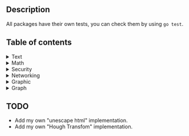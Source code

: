 ## Description

All packages have their own tests, you can check them by using `go test`.

## Table of contents

<details>
<summary>Text</summary>

+ [Check Palindrome](https://github.com/Dmitriy-Vas/List-Of-Solutions/blob/master/Go/Dmitriy-Vas/Check%20Palindrome/palindrome.go)
+ [Count Words](https://github.com/Dmitriy-Vas/List-Of-Solutions/blob/master/Go/Dmitriy-Vas/Count%20Words/countwords.go)
+ [Count Vowels](https://github.com/Dmitriy-Vas/List-Of-Solutions/blob/master/Go/Dmitriy-Vas/Count%20Vowels/vowels.go)
+ [Reverse String](https://github.com/Dmitriy-Vas/List-Of-Solutions/blob/master/Go/Dmitriy-Vas/Reverse%20String/reverse.go)
+ [Fizz Buzz](https://github.com/Dmitriy-Vas/List-Of-Solutions/blob/master/Go/Dmitriy-Vas/Fizz%20Buzz/fizzbuzz.go)
+ [Capitalize String](https://github.com/Dmitriy-Vas/List-Of-Solutions/blob/master/Go/Dmitriy-Vas/Capitalize%20String/capitalize.go)
+ Pluralize String
+ [Escape/Unescape HTML](https://github.com/Dmitriy-Vas/List-Of-Solutions/blob/master/Go/Dmitriy-Vas/Escape%20%26%20Unescape%20HTML/escape.go)
+ [Pad String](https://github.com/Dmitriy-Vas/List-Of-Solutions/blob/master/Go/Dmitriy-Vas/Pad%20String/pad.go)
+ [Check Anagram](https://github.com/Dmitriy-Vas/List-Of-Solutions/blob/master/Go/Dmitriy-Vas/Check%20Anagram/anagram.go)
+ Case Transition
+ [Truncate String](https://github.com/Dmitriy-Vas/List-Of-Solutions/blob/master/Go/Dmitriy-Vas/Truncate%20String/truncate.go)
+ [Levenshtein Distance](https://github.com/Dmitriy-Vas/List-Of-Solutions/blob/master/Go/Dmitriy-Vas/Levenshtein%20Distance/lev.go)

</details>
<details>
<summary>Math</summary>

+ [Prime Numbers](https://github.com/Dmitriy-Vas/List-Of-Solutions/blob/master/Go/Dmitriy-Vas/Prime%20Numbers/prime.go)
+ [Factorial](https://github.com/Dmitriy-Vas/List-Of-Solutions/blob/master/Go/Dmitriy-Vas/Factorial/factorial.go)
+ Average Numbers
+ Common Divisor
+ Digitize
+ Calculator
+ Luhn Algorithm
+ [Midpoint](https://github.com/Dmitriy-Vas/List-Of-Solutions/blob/master/Go/Dmitriy-Vas/Midpoint/mid.go)
+ Collatz Conjecture
+ Get Pi
+ Get e
+ Progressions
+ [Fibonacci Sequence](https://github.com/Dmitriy-Vas/List-Of-Solutions/blob/master/Go/Dmitriy-Vas/Fibonacci%20Sequence/fibonacci.go)
+ [Degrees to Radians](https://github.com/Dmitriy-Vas/List-Of-Solutions/blob/master/Go/Dmitriy-Vas/Degrees%20to%20Radians/degtorad.go)
+ Binomial Coefficient

</details>
<details>
<summary>Security</summary>

+ MD5/SHA-256 Algorithm
+ Caesar/Vigenere/Vernam Ciphers
+ RSA Cipher
+ Password Manager

</details>
<details>
<summary>Networking</summary>

+ [IP Lookup](https://github.com/Dmitriy-Vas/List-Of-Solutions/blob/master/Go/Dmitriy-Vas/IP%20Lookup/lookup.go)
+ Site Uptime
+ Web Server
+ Port Scanner
+ Packet Sniffer
+ FTP
+ Send Email

</details>
<details>
<summary>Graphic</summary>

+ Grayscale Image
+ Watermark Image
+ [Hough Transform](https://github.com/Dmitriy-Vas/List-Of-Solutions/blob/master/Go/Dmitriy-Vas/Hough%20Transform/hough.go)
+ Captcha Generator

</details>
<details>
<summary>Graph</summary>

+ Closest Pair of Points
+ [Lines Intersection](https://github.com/Dmitriy-Vas/List-Of-Solutions/blob/master/Go/Dmitriy-Vas/Lines%20Intersection/intersection.go)
+ Line and Plane Intersection
+ Draw Sphere
+ Triangle Overlap

</details>

## TODO
+ Add my own "unescape html" implementation.
+ Add my own "Hough Transfom" implementation.

